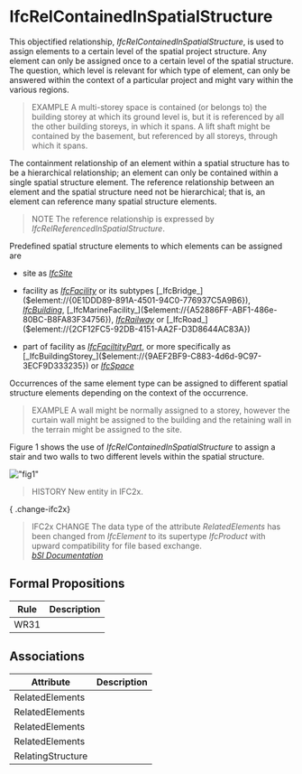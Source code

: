 IfcRelContainedInSpatialStructure
=================================
This objectified relationship, _IfcRelContainedInSpatialStructure_, is used to
assign elements to a certain level of the spatial project structure. Any
element can only be assigned once to a certain level of the spatial structure.
The question, which level is relevant for which type of element, can only be
answered within the context of a particular project and might vary within the
various regions.  
  
> EXAMPLE A multi-storey space is contained (or belongs to) the building
> storey at which its ground level is, but it is referenced by all the other
> building storeys, in which it spans. A lift shaft might be contained by the
> basement, but referenced by all storeys, through which it spans.  
  
The containment relationship of an element within a spatial structure has to
be a hierarchical relationship; an element can only be contained within a
single spatial structure element. The reference relationship between an
element and the spatial structure need not be hierarchical; that is, an
element can reference many spatial structure elements.  
  
> NOTE The reference relationship is expressed by
> _IfcRelReferencedInSpatialStructure_.  
  
Predefined spatial structure elements to which elements can be assigned are  

  

  * site as [_IfcSite_]($element://{2E1AEFD9-0C13-4c37-ADD3-F1FF076F7A3C})
  

  * facility as [_IfcFacility_]($element://{BF7D2E47-9C5D-4d0e-873E-34760E593EAC}) or its subtypes [_IfcBridge_]($element://{0E1DDD89-891A-4501-94C0-776937C5A9B6}), [_IfcBuilding_]($element://{6A41B6BC-5685-455c-84F7-0CBCEAF26389}), [_IfcMarineFacility_]($element://{A52886FF-ABF1-486e-80BC-B8FA83F34756}), [_IfcRailway_]($element://{CA669BBF-23DC-4d50-B4A3-F34551C17181}) or [_IfcRoad_]($element://{2CF12FC5-92DB-4151-AA2F-D3D8644AC83A})
  

  * part of facility as [_IfcFaciltityPart_]($element://{61C7E8E9-D8A6-4955-ACCB-2865F2D81503}), or more specifically as [_IfcBuildingStorey_]($element://{9AEF2BF9-C883-4d6d-9C97-3ECF9D333235}) or [_IfcSpace_]($element://{51F70274-0484-4e6b-899A-1D0445F25124})
  

  
Occurrences of the same element type can be assigned to different spatial
structure elements depending on the context of the occurrence.  
  
> EXAMPLE A wall might be normally assigned to a storey, however the curtain
> wall might be assigned to the building and the retaining wall in the terrain
> might be assigned to the site.  
  
Figure 1 shows the use of _IfcRelContainedInSpatialStructure_ to assign a
stair and two walls to two different levels within the spatial structure.  
  
!["fig1"](../figures/ifcrelcontainedinspatialstructure-fig1.png "Figure 1 —
Relationship for spatial structure containment")  
  
> HISTORY New entity in IFC2x.  
  
{ .change-ifc2x}  
> IFC2x CHANGE The data type of the attribute _RelatedElements_ has been
> changed from _IfcElement_ to its supertype _IfcProduct_ with upward
> compatibility for file based exchange.  
[ _bSI
Documentation_](https://standards.buildingsmart.org/IFC/DEV/IFC4_2/FINAL/HTML/schema/ifcproductextension/lexical/ifcrelcontainedinspatialstructure.htm)


Formal Propositions
-------------------
| Rule   | Description   |
|--------|---------------|
| WR31   |               |

Associations
------------
| Attribute         | Description   |
|-------------------|---------------|
| RelatedElements   |               |
| RelatedElements   |               |
| RelatedElements   |               |
| RelatedElements   |               |
| RelatingStructure |               |

